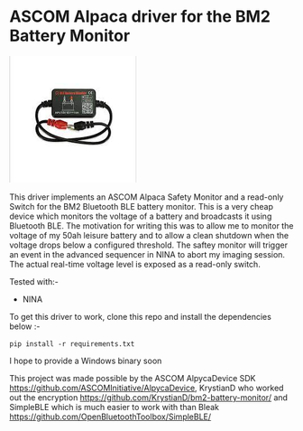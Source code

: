 # ASCOM Alpaca driver for the BM2 Battery Monitor

![Image of a BM2](/images/bm2.jpg)

This driver implements an ASCOM Alpaca  Safety Monitor and a read-only Switch for the BM2 Bluetooth BLE battery monitor. This is a very cheap device which monitors the voltage of a battery and broadcasts it using Bluetooth BLE. The motivation for writing this was to allow me to monitor the voltage of my 50ah leisure battery and to allow a clean shutdown when the voltage drops below a configured threshold. The saftey monitor will trigger an event in the advanced sequencer in NINA to abort my imaging session. The actual real-time voltage level is exposed as a read-only switch.

Tested with:-
* NINA

To get this driver to work, clone this repo and install the dependencies below :-

```
pip install -r requirements.txt
```

I hope to provide a Windows binary soon

This project was made possible by the ASCOM AlpycaDevice SDK https://github.com/ASCOMInitiative/AlpycaDevice, KrystianD who worked out the encryption https://github.com/KrystianD/bm2-battery-monitor/ and SimpleBLE which is much easier to work with than Bleak https://github.com/OpenBluetoothToolbox/SimpleBLE/
